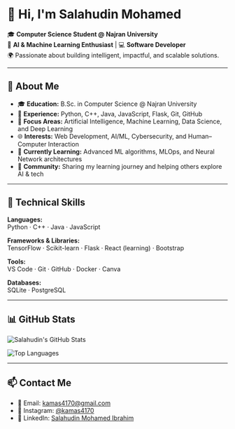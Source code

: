 # 👋 Hi, I'm Salahudin Mohamed  

🎓 **Computer Science Student @ Najran University**  
🤖 **AI & Machine Learning Enthusiast** | 💻 **Software Developer**  
🌍 Passionate about building intelligent, impactful, and scalable solutions.

---

## 🚀 About Me  

- 🎓 **Education:** B.Sc. in Computer Science @ Najran University  
- 💼 **Experience:** Python, C++, Java, JavaScript, Flask, Git, GitHub  
- 🧠 **Focus Areas:** Artificial Intelligence, Machine Learning, Data Science, and Deep Learning  
- 🌐 **Interests:** Web Development, AI/ML, Cybersecurity, and Human–Computer Interaction  
- 🌱 **Currently Learning:** Advanced ML algorithms, MLOps, and Neural Network architectures  
- 🤝 **Community:** Sharing my learning journey and helping others explore AI & tech  

---

## 🧰 Technical Skills  

**Languages:**  
Python · C++ · Java · JavaScript  

**Frameworks & Libraries:**  
TensorFlow · Scikit-learn · Flask · React (learning) · Bootstrap  

**Tools:**  
VS Code · Git · GitHub · Docker · Canva  

**Databases:**  
SQLite · PostgreSQL

---

## 📊 GitHub Stats

![Salahudin's GitHub Stats](https://github-readme-stats.vercel.app/api?username=kamas4170&show_icons=true&theme=radical)

![Top Languages](https://github-readme-stats.vercel.app/api/top-langs/?username=kamas4170&layout=compact&theme=radical)

---

## 📫 Contact Me

- 📧 Email: kamas4170@gmail.com  
- 📸 Instagram: [@kamas4170](https://instagram.com/kamas4170)  
- 💼 LinkedIn: [Salahudin Mohamed Ibrahim](https://www.linkedin.com/in/salahudin-mohamed-ibrahim-6a06692b5)


<!--
**Kamas4170/Kamas4170** is a ✨ _special_ ✨ repository because its `README.md` (this file) appears on your GitHub profile.

Here are some ideas to get you started:

- 🔭 I’m currently working on ...
- 🌱 I’m currently learning ...
- 👯 I’m looking to collaborate on ...
- 🤔 I’m looking for help with ...
- 💬 Ask me about ...
- 📫 How to reach me: ...
- 😄 Pronouns: ...
- ⚡ Fun fact: ...
-->

